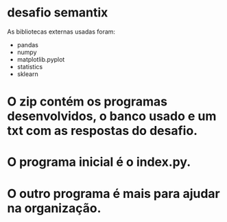 # desafio semantix
As bibliotecas externas usadas foram:
  - pandas
  - numpy
  - matplotlib.pyplot
  - statistics
  - sklearn
# O zip contém os programas desenvolvidos, o banco usado e um txt com as respostas do desafio.
# O programa inicial é o index.py.
# O outro programa é mais para ajudar na organização.

  

